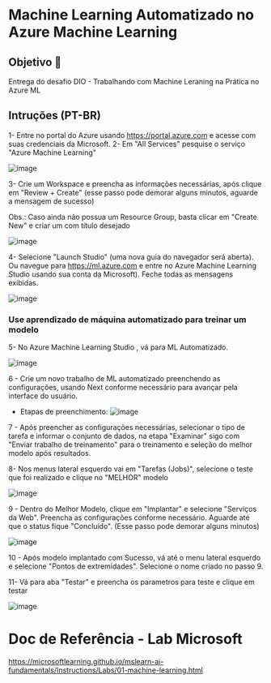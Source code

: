 # Machine Learning Automatizado no Azure Machine Learning

## Objetivo 🎯

Entrega do desafio DIO - Trabalhando com Machine Leraning na Prática no Azure ML

## Intruções (PT-BR)

1- Entre no portal do Azure usando https://portal.azure.com e acesse com suas credenciais da Microsoft.
2- Em "All Services" pesquise o serviço "Azure Machine Learning"

![image](https://github.com/ellizsillva/LabDioIA900/assets/155840444/94a4a97e-59eb-4d26-bdfb-a61fe606dbca)
 
3- Crie um Workspace e preencha as informações necessárias, após clique em "Review + Create" (esse passo pode demorar alguns minutos, aguarde a mensagem de sucesso)

Obs.: Caso ainda não possua um Resource Group, basta clicar em "Create New" e criar um com título desejado

![image](https://github.com/ellizsillva/LabDioIA900/assets/155840444/29e93e7b-1597-49f7-a4d2-472a0258ccbf)

4- Selecione "Launch Studio" (uma nova guia do navegador será aberta). 
Ou navegue para https://ml.azure.com e entre no Azure Machine Learning Studio usando sua conta da Microsoft). Feche todas as mensagens exibidas.

![image](https://github.com/ellizsillva/LabDioIA900/assets/155840444/6611d592-c74f-48de-8102-ff90ee4a905f)

### Use aprendizado de máquina automatizado para treinar um modelo

5- No Azure Machine Learning Studio , vá para ML Automatizado.

![image](https://github.com/ellizsillva/LabDioIA900/assets/155840444/97f33ef4-0e13-421b-b98e-2861075f42c0)

6 - Crie um novo trabalho de ML automatizado preenchendo as configurações, usando Next conforme necessário para avançar pela interface do usuário.

- Etapas de preenchimento:
![image](https://github.com/ellizsillva/LabDioIA900/assets/155840444/2be32039-9478-45d4-9295-a8e4e2cff8f9)

7 -  Após preencher as configurações necessárias, selecionar o tipo de tarefa e informar o conjunto de dados, na etapa "Examinar" sigo com "Enviar trabalho de treinamento" para o treinamento e seleção do melhor modelo após resultados.

8- Nos menus lateral esquerdo vai em "Tarefas (Jobs)", selecione o teste que foi realizado e clique no "MELHOR" modelo

![image](https://github.com/ellizsillva/LabDioIA900/assets/155840444/ace0aae4-ed72-4d85-8136-0d5f947dd6dc)

9 - Dentro do Melhor Modelo, clique em "Implantar" e selecione "Serviços da Web". Preencha as configurações conforme necessário. Aguarde até que o status fique "Concluído". (Esse passo pode demorar alguns minutos)

![image](https://github.com/ellizsillva/LabDioIA900/assets/155840444/43870d6e-806d-4809-830e-d52361775e8a)

10 - Após modelo implantado com Sucesso, vá até o menu lateral esquerdo e selecione "Pontos de extremidades".
Selecione o nome criado no passo 9. 

11- Vá para aba "Testar" e preencha os parametros para teste e clique em testar

![image](https://github.com/ellizsillva/LabDioIA900/assets/155840444/62c71041-6805-4539-a767-452532fcea75)

# Doc de Referência - Lab Microsoft

https://microsoftlearning.github.io/mslearn-ai-fundamentals/Instructions/Labs/01-machine-learning.html





